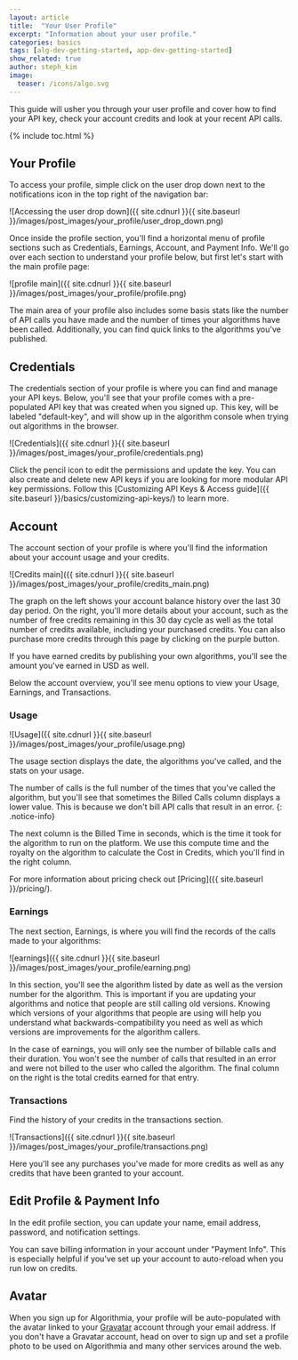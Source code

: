 ```yaml
---
layout: article
title:  "Your User Profile"
excerpt: "Information about your user profile."
categories: basics
tags: [alg-dev-getting-started, app-dev-getting-started]
show_related: true
author: steph_kim
image:
  teaser: /icons/algo.svg
---
```


This guide will usher you through your user profile and cover how to find your API key, check your account credits and look at your recent API calls.

{% include toc.html %}

## Your Profile

To access your profile, simple click on the user drop down next to the notifications icon in the top right of the navigation bar:

![Accessing the user drop down]({{ site.cdnurl }}{{ site.baseurl }}/images/post_images/your_profile/user_drop_down.png)

Once inside the profile section, you'll find a horizontal menu of profile sections such as Credentials, Earnings, Account, and Payment Info. We'll go over each section to understand your profile below, but first let's start with the main profile page:

![profile main]({{ site.cdnurl }}{{ site.baseurl }}/images/post_images/your_profile/profile.png)

The main area of your profile also includes some basis stats like the number of API calls you have made and the number of times your algorithms have been called. Additionally, you can find quick links to the algorithms you've published.

## Credentials

The credentials section of your profile is where you can find and manage your API keys. Below, you'll see that your profile comes with a pre-populated API key that was created when you signed up. This key, will be labeled "default-key", and will show up in the algorithm console when trying out algorithms in the browser.

![Credentials]({{ site.cdnurl }}{{ site.baseurl }}/images/post_images/your_profile/credentials.png)

Click the pencil icon to edit the permissions and update the key. You can also create and delete new API keys if you are looking for more modular API key permissions. Follow this [Customizing API Keys & Access guide]({{ site.baseurl }}/basics/customizing-api-keys/) to learn more.

## Account

The account section of your profile is where you'll find the information about your account usage and your credits.

![Credits main]({{ site.cdnurl }}{{ site.baseurl }}/images/post_images/your_profile/credits_main.png)

The graph on the left shows your account balance history over the last 30 day period. On the right, you'll more details about your account, such as the number of free credits remaining in this 30 day cycle as well as the total number of credits available, including your purchased credits. You can also purchase more credits through this page by clicking on the purple button.

If you have earned credits by publishing your own algorithms, you'll see the amount you've earned in USD as well.

Below the account overview, you'll see menu options to view your Usage, Earnings, and Transactions.

### Usage
![Usage]({{ site.cdnurl }}{{ site.baseurl }}/images/post_images/your_profile/usage.png)

The usage section displays the date, the algorithms you've called, and the stats on your usage.

The number of calls is the full number of the times that you've called the algorithm, but you'll see that sometimes the Billed Calls column displays a lower value. This is because we don't bill API calls that result in an error.
{: .notice-info}

The next column is the Billed Time in seconds, which is the time it took for the algorithm to run on the platform. We use this compute time and the royalty on the algorithm to calculate the Cost in Credits, which you'll find in the right column.

For more information about pricing check out [Pricing]({{ site.baseurl }}/pricing/).

### Earnings

The next section, Earnings, is where you will find the records of the calls made to your algorithms:

![earnings]({{ site.cdnurl }}{{ site.baseurl }}/images/post_images/your_profile/earning.png)

In this section, you'll see the algorithm listed by date as well as the version number for the algorithm. This is important if you are updating your algorithms and notice that people are still calling old versions. Knowing which versions of your algorithms that people are using will help you understand what backwards-compatibility you need as well as which versions are improvements for the algorithm callers.

In the case of earnings, you will only see the number of billable calls and their duration. You won't see the number of calls that resulted in an error and were not billed to the user who called the algorithm. The final column on the right is the total credits earned for that entry.

### Transactions

Find the history of your credits in the transactions section.

![Transactions]({{ site.cdnurl }}{{ site.baseurl }}/images/post_images/your_profile/transactions.png)

Here you'll see any purchases you've made for more credits as well as any credits that have been granted to your account.

## Edit Profile & Payment Info

In the edit profile section, you can update your name, email address, password, and notification settings.

You can save billing information in your account under "Payment Info". This is especially helpful if you've set up your account to auto-reload when you run low on credits.

## Avatar

When you sign up for Algorithmia, your profile will be auto-populated with the avatar linked to your [Gravatar](https://gravatar.com) account through your email address. If you don't have a Gravatar account, head on over to sign up and set a profile photo to be used on Algorithmia and many other services around the web.
